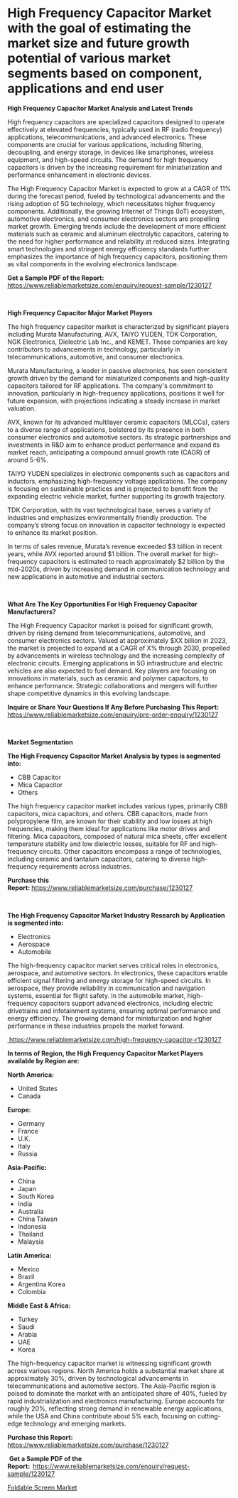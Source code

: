 <p><h1>High Frequency Capacitor Market with the goal of estimating the market size and future growth potential of various market segments based on component, applications and end user</h1></p><p><strong>High Frequency Capacitor Market Analysis and Latest Trends</strong></p>
<p><p>High frequency capacitors are specialized capacitors designed to operate effectively at elevated frequencies, typically used in RF (radio frequency) applications, telecommunications, and advanced electronics. These components are crucial for various applications, including filtering, decoupling, and energy storage, in devices like smartphones, wireless equipment, and high-speed circuits. The demand for high frequency capacitors is driven by the increasing requirement for miniaturization and performance enhancement in electronic devices.</p><p>The High Frequency Capacitor Market is expected to grow at a CAGR of 11% during the forecast period, fueled by technological advancements and the rising adoption of 5G technology, which necessitates higher frequency components. Additionally, the growing Internet of Things (IoT) ecosystem, automotive electronics, and consumer electronics sectors are propelling market growth. Emerging trends include the development of more efficient materials such as ceramic and aluminum electrolytic capacitors, catering to the need for higher performance and reliability at reduced sizes. Integrating smart technologies and stringent energy efficiency standards further emphasizes the importance of high frequency capacitors, positioning them as vital components in the evolving electronics landscape.</p></p>
<p><strong>Get a Sample PDF of the Report:&nbsp;</strong> <a href="https://www.reliablemarketsize.com/enquiry/request-sample/1230127?utm_campaign=3365&utm_medium=2&utm_source=Github&utm_content=ia&utm_term=06042025&utm_id=high-frequency-capacitor">https://www.reliablemarketsize.com/enquiry/request-sample/1230127</a></p>
<p>&nbsp;</p>
<p><strong>High Frequency Capacitor Major Market Players</strong></p>
<p><p>The high frequency capacitor market is characterized by significant players including Murata Manufacturing, AVX, TAIYO YUDEN, TDK Corporation, NGK Electronics, Dielectric Lab Inc., and KEMET. These companies are key contributors to advancements in technology, particularly in telecommunications, automotive, and consumer electronics.</p><p>Murata Manufacturing, a leader in passive electronics, has seen consistent growth driven by the demand for miniaturized components and high-quality capacitors tailored for RF applications. The company's commitment to innovation, particularly in high-frequency applications, positions it well for future expansion, with projections indicating a steady increase in market valuation.</p><p>AVX, known for its advanced multilayer ceramic capacitors (MLCCs), caters to a diverse range of applications, bolstered by its presence in both consumer electronics and automotive sectors. Its strategic partnerships and investments in R&D aim to enhance product performance and expand its market reach, anticipating a compound annual growth rate (CAGR) of around 5-6%.</p><p>TAIYO YUDEN specializes in electronic components such as capacitors and inductors, emphasizing high-frequency voltage applications. The company is focusing on sustainable practices and is projected to benefit from the expanding electric vehicle market, further supporting its growth trajectory.</p><p>TDK Corporation, with its vast technological base, serves a variety of industries and emphasizes environmentally friendly production. The company’s strong focus on innovation in capacitor technology is expected to enhance its market position.</p><p>In terms of sales revenue, Murata’s revenue exceeded $3 billion in recent years, while AVX reported around $1 billion. The overall market for high-frequency capacitors is estimated to reach approximately $2 billion by the mid-2020s, driven by increasing demand in communication technology and new applications in automotive and industrial sectors.</p></p>
<p>&nbsp;</p>
<p><strong>What Are The Key Opportunities For High Frequency Capacitor Manufacturers?</strong></p>
<p><p>The High Frequency Capacitor market is poised for significant growth, driven by rising demand from telecommunications, automotive, and consumer electronics sectors. Valued at approximately $XX billion in 2023, the market is projected to expand at a CAGR of X% through 2030, propelled by advancements in wireless technology and the increasing complexity of electronic circuits. Emerging applications in 5G infrastructure and electric vehicles are also expected to fuel demand. Key players are focusing on innovations in materials, such as ceramic and polymer capacitors, to enhance performance. Strategic collaborations and mergers will further shape competitive dynamics in this evolving landscape.</p></p>
<p><strong>Inquire or Share Your Questions If Any Before Purchasing This Report:</strong> <a href="https://www.reliablemarketsize.com/enquiry/pre-order-enquiry/1230127?utm_campaign=3365&utm_medium=2&utm_source=Github&utm_content=ia&utm_term=06042025&utm_id=high-frequency-capacitor">https://www.reliablemarketsize.com/enquiry/pre-order-enquiry/1230127</a></p>
<p>&nbsp;</p>
<p><strong>Market Segmentation</strong></p>
<p><strong>The High Frequency Capacitor Market Analysis by types is segmented into:</strong></p>
<p><ul><li>CBB Capacitor</li><li>Mica Capacitor</li><li>Others</li></ul></p>
<p><p>The high frequency capacitor market includes various types, primarily CBB capacitors, mica capacitors, and others. CBB capacitors, made from polypropylene film, are known for their stability and low losses at high frequencies, making them ideal for applications like motor drives and filtering. Mica capacitors, composed of natural mica sheets, offer excellent temperature stability and low dielectric losses, suitable for RF and high-frequency circuits. Other capacitors encompass a range of technologies, including ceramic and tantalum capacitors, catering to diverse high-frequency requirements across industries.</p></p>
<p><strong>Purchase this Report:&nbsp;</strong><a href="https://www.reliablemarketsize.com/purchase/1230127?utm_campaign=3365&utm_medium=2&utm_source=Github&utm_content=ia&utm_term=06042025&utm_id=high-frequency-capacitor">https://www.reliablemarketsize.com/purchase/1230127</a></p>
<p>&nbsp;</p>
<p><strong>The High Frequency Capacitor Market Industry Research by Application is segmented into:</strong></p>
<p><ul><li>Electronics</li><li>Aerospace</li><li>Automobile</li></ul></p>
<p><p>The high-frequency capacitor market serves critical roles in electronics, aerospace, and automotive sectors. In electronics, these capacitors enable efficient signal filtering and energy storage for high-speed circuits. In aerospace, they provide reliability in communication and navigation systems, essential for flight safety. In the automobile market, high-frequency capacitors support advanced electronics, including electric drivetrains and infotainment systems, ensuring optimal performance and energy efficiency. The growing demand for miniaturization and higher performance in these industries propels the market forward.</p></p>
<p><a href="https://www.reliablemarketsize.com/high-frequency-capacitor-r1230127?utm_campaign=3365&utm_medium=2&utm_source=Github&utm_content=ia&utm_term=06042025&utm_id=high-frequency-capacitor">&nbsp;https://www.reliablemarketsize.com/high-frequency-capacitor-r1230127</a></p>
<p><strong>In terms of Region, the High Frequency Capacitor Market Players available by Region are:</strong></p>
<p>
    <p> <strong> North America: </strong>
        <ul>
            <li>United States</li>
            <li>Canada</li>
        </ul>
        </p> 
    <p> <strong> Europe: </strong>
        <ul>
            <li>Germany</li>
            <li>France</li>
            <li>U.K.</li>
            <li>Italy</li>
            <li>Russia</li>
        </ul>
        </p> 
    <p> <strong> Asia-Pacific: </strong>
        <ul>
            <li>China</li>
            <li>Japan</li>
            <li>South Korea</li>
            <li>India</li>
            <li>Australia</li>
            <li>China Taiwan</li>
            <li>Indonesia</li>
            <li>Thailand</li>
            <li>Malaysia</li>
        </ul>
        </p> 
    <p> <strong> Latin America: </strong>
        <ul>
            <li>Mexico</li>
            <li>Brazil</li>
            <li>Argentina Korea</li>
            <li>Colombia</li>
        </ul>
        </p> 
    <p> <strong> Middle East & Africa: </strong>
        <ul>
            <li>Turkey</li>
            <li>Saudi</li>
            <li>Arabia</li>
            <li>UAE</li>
            <li>Korea</li>
        </ul>
    </p>
    </p>
<p><p>The high-frequency capacitor market is witnessing significant growth across various regions. North America holds a substantial market share at approximately 30%, driven by technological advancements in telecommunications and automotive sectors. The Asia-Pacific region is poised to dominate the market with an anticipated share of 40%, fueled by rapid industrialization and electronics manufacturing. Europe accounts for roughly 20%, reflecting strong demand in renewable energy applications, while the USA and China contribute about 5% each, focusing on cutting-edge technology and emerging markets.</p></p>
<p><strong>Purchase this Report: </strong><a href="https://www.reliablemarketsize.com/purchase/1230127?utm_campaign=3365&utm_medium=2&utm_source=Github&utm_content=ia&utm_term=06042025&utm_id=high-frequency-capacitor">https://www.reliablemarketsize.com/purchase/1230127</a></p>
<p>&nbsp;<strong>Get a Sample PDF of the Report:&nbsp;&nbsp;</strong><a href="https://www.reliablemarketsize.com/enquiry/request-sample/1230127?utm_campaign=3365&utm_medium=2&utm_source=Github&utm_content=ia&utm_term=06042025&utm_id=high-frequency-capacitor">https://www.reliablemarketsize.com/enquiry/request-sample/1230127</a></p>
<p><strong></strong></p>
<p><p><a href="https://github.com/wyettillesr4/Market-Research-Report-List-1/blob/main/foldable-screen-market.md?utm_campaign=3365&utm_medium=2&utm_source=Github&utm_content=ia&utm_term=06042025&utm_id=high-frequency-capacitor">Foldable Screen Market</a></p></p>